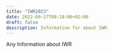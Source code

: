 ```yaml
---
title: "IWR2023"
date: 2022-09-27T08:18:06+02:00
draft: false
description: Information for about IWR
---
```


Any Information about IWR
